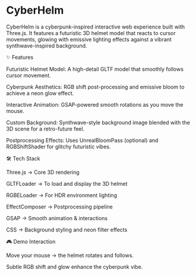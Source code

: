 # CyberHelm
CyberHelm is a cyberpunk-inspired interactive web experience built with Three.js.
It features a futuristic 3D helmet model that reacts to cursor movements, glowing with emissive lighting effects against a vibrant synthwave-inspired background.

✨ Features

Futuristic Helmet Model: A high-detail GLTF model that smoothly follows cursor movement.

Cyberpunk Aesthetics: RGB shift post-processing and emissive bloom to achieve a neon glow effect.

Interactive Animation: GSAP-powered smooth rotations as you move the mouse.

Custom Background: Synthwave-style background image blended with the 3D scene for a retro-future feel.

Postprocessing Effects: Uses UnrealBloomPass (optional) and RGBShiftShader for glitchy futuristic vibes.

🛠️ Tech Stack

Three.js → Core 3D rendering

GLTFLoader → To load and display the 3D helmet

RGBELoader → For HDR environment lighting

EffectComposer → Postprocessing pipeline

GSAP → Smooth animation & interactions

CSS → Background styling and neon filter effects

🎮 Demo Interaction

Move your mouse → the helmet rotates and follows.

Subtle RGB shift and glow enhance the cyberpunk vibe.
